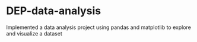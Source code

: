 # DEP-data-analysis
Implemented a data analysis project using pandas and matplotlib to explore and visualize a dataset
